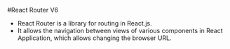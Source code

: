 #React Router V6
- React Router is a library for routing in React.js.
- It allows the navigation between views of various components in React Application, which allows changing the browser URL.

